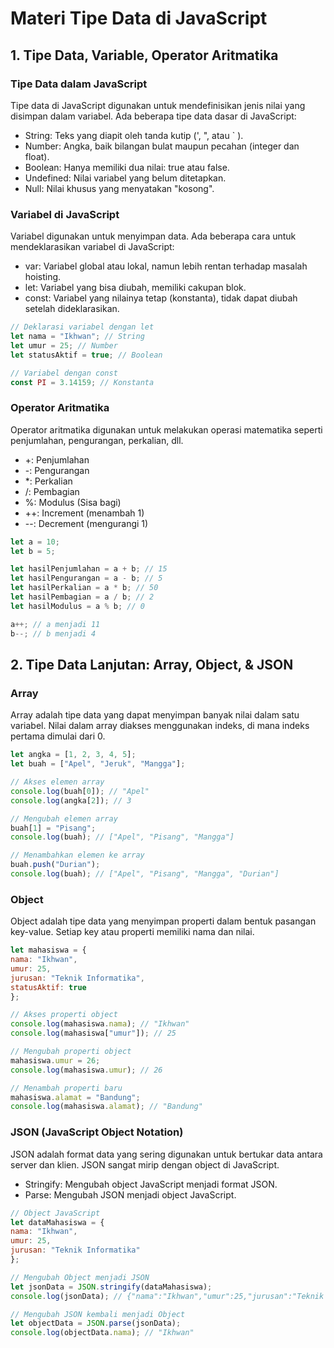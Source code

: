 # Materi Tipe Data di JavaScript

## 1. Tipe Data, Variable, Operator Aritmatika

### Tipe Data dalam JavaScript
Tipe data di JavaScript digunakan untuk mendefinisikan jenis nilai yang disimpan dalam variabel. Ada beberapa tipe data dasar di JavaScript:

- String: Teks yang diapit oleh tanda kutip (', ", atau ` \).
- Number: Angka, baik bilangan bulat maupun pecahan (integer dan float).
- Boolean: Hanya memiliki dua nilai: true atau false.
- Undefined: Nilai variabel yang belum ditetapkan.
- Null: Nilai khusus yang menyatakan "kosong".

### Variabel di JavaScript
Variabel digunakan untuk menyimpan data. Ada beberapa cara untuk mendeklarasikan variabel di JavaScript:

- var: Variabel global atau lokal, namun lebih rentan terhadap masalah hoisting.
- let: Variabel yang bisa diubah, memiliki cakupan blok.
- const: Variabel yang nilainya tetap (konstanta), tidak dapat diubah setelah dideklarasikan.

```javascript
// Deklarasi variabel dengan let
let nama = "Ikhwan"; // String
let umur = 25; // Number
let statusAktif = true; // Boolean

// Variabel dengan const
const PI = 3.14159; // Konstanta
```

### Operator Aritmatika
Operator aritmatika digunakan untuk melakukan operasi matematika seperti penjumlahan, pengurangan, perkalian, dll.

- +: Penjumlahan
- -: Pengurangan
- *: Perkalian
- /: Pembagian
- %: Modulus (Sisa bagi)
- ++: Increment (menambah 1)
- --: Decrement (mengurangi 1)

```javascript
let a = 10;
let b = 5;

let hasilPenjumlahan = a + b; // 15
let hasilPengurangan = a - b; // 5
let hasilPerkalian = a * b; // 50
let hasilPembagian = a / b; // 2
let hasilModulus = a % b; // 0

a++; // a menjadi 11
b--; // b menjadi 4
```

## 2. Tipe Data Lanjutan: Array, Object, & JSON

### Array
Array adalah tipe data yang dapat menyimpan banyak nilai dalam satu variabel. Nilai dalam array diakses menggunakan indeks, di mana indeks pertama dimulai dari 0.

```javascript
let angka = [1, 2, 3, 4, 5];
let buah = ["Apel", "Jeruk", "Mangga"];

// Akses elemen array
console.log(buah[0]); // "Apel"
console.log(angka[2]); // 3

// Mengubah elemen array
buah[1] = "Pisang";
console.log(buah); // ["Apel", "Pisang", "Mangga"]

// Menambahkan elemen ke array
buah.push("Durian");
console.log(buah); // ["Apel", "Pisang", "Mangga", "Durian"]
```

### Object
Object adalah tipe data yang menyimpan properti dalam bentuk pasangan key-value. Setiap key atau properti memiliki nama dan nilai.

```javascript
let mahasiswa = {
nama: "Ikhwan",
umur: 25,
jurusan: "Teknik Informatika",
statusAktif: true
};

// Akses properti object
console.log(mahasiswa.nama); // "Ikhwan"
console.log(mahasiswa["umur"]); // 25

// Mengubah properti object
mahasiswa.umur = 26;
console.log(mahasiswa.umur); // 26

// Menambah properti baru
mahasiswa.alamat = "Bandung";
console.log(mahasiswa.alamat); // "Bandung"
```

### JSON (JavaScript Object Notation)
JSON adalah format data yang sering digunakan untuk bertukar data antara server dan klien. JSON sangat mirip dengan object di JavaScript.

- Stringify: Mengubah object JavaScript menjadi format JSON.
- Parse: Mengubah JSON menjadi object JavaScript.

```javascript
// Object JavaScript
let dataMahasiswa = {
nama: "Ikhwan",
umur: 25,
jurusan: "Teknik Informatika"
};

// Mengubah Object menjadi JSON
let jsonData = JSON.stringify(dataMahasiswa);
console.log(jsonData); // {"nama":"Ikhwan","umur":25,"jurusan":"Teknik Informatika"}

// Mengubah JSON kembali menjadi Object
let objectData = JSON.parse(jsonData);
console.log(objectData.nama); // "Ikhwan"
```
